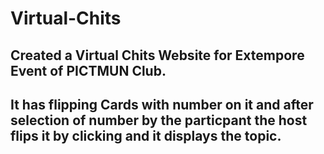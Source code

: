 # Virtual-Chits
## Created a Virtual Chits Website for Extempore Event of PICTMUN Club.
## It has flipping Cards with number on it and after selection of number by the particpant the host flips it by clicking and it displays the topic.

